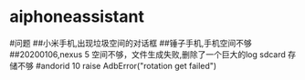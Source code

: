 # aiphoneassistant


#问题
##小米手机,出现垃圾空间的对话框
##锤子手机,手机空间不够
##20200106,nexus 5 空间不够，文件生成失败,删除了一个巨大的log sdcard 存储不够
#andorid 10 raise AdbError("rotation get failed")
